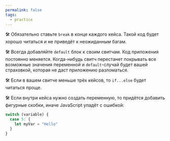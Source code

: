 ```yaml
---
permalink: false
tags:
  - practice
---
```



🛠 Обязательно ставьте `break` в конце каждого кейса. Такой код будет хорошо читаться и не приведёт к неожиданным багам.

🛠 Всегда добавляйте `default` блок к своим свитчам. Код приложения постоянно меняется. Когда-нибудь свитч перестанет покрывать все возможные значения переменной и `default`-случай будет вашей страховкой, которая не даст приложению разломаться.

🛠 Если в вашем свитче меньше трёх кейсов, то `if...else` будет читаться проще.

🛠 Если внутри кейса нужно создать переменную, то придётся добавить фигурные скобки, иначе JavaScript упадёт с ошибкой:

```js
switch (variable) {
  case 5: {
    let myVar = "Hello"
  }
}
```
